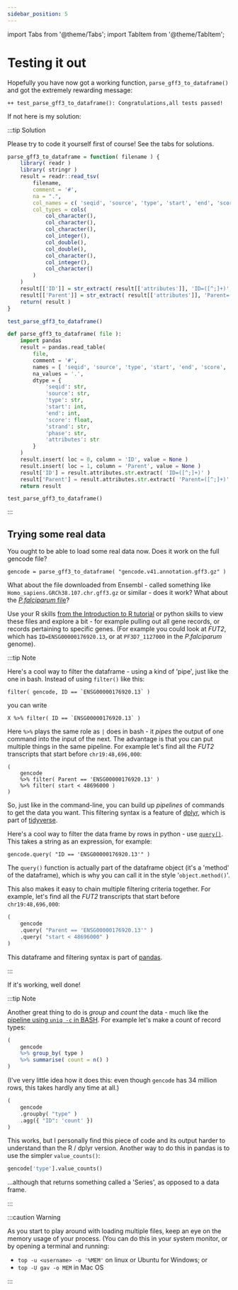 ```yaml
---
sidebar_position: 5
---
```


import Tabs from '@theme/Tabs';
import TabItem from '@theme/TabItem';

# Testing it out

Hopefully you have now got a working function, `parse_gff3_to_dataframe()` and got the extremely rewarding message:
```
++ test_parse_gff3_to_dataframe(): Congratulations,all tests passed!
```

If not here is my solution:

:::tip Solution

<Tabs groupId="solutions">
<TabItem value="teaser" label="Solution">
Please try to code it yourself first of course!  See the tabs for solutions.
</TabItem>

<TabItem value="R" label="R solution">

```r
parse_gff3_to_dataframe = function( filename ) {
    library( readr )
    library( stringr )
    result = readr::read_tsv(
        filename,
        comment = '#',
        na = ".",
        col_names = c( 'seqid', 'source', 'type', 'start', 'end', 'score', 'strand', 'phase', 'attributes' ),
        col_types = cols(
            col_character(),
            col_character(),
            col_character(),
            col_integer(),
            col_double(),
            col_double(),
            col_character(),
            col_integer(),
            col_character()
        )
    )
	result[['ID']] = str_extract( result[['attributes']], 'ID=([^;]+)', group = TRUE )
	result[['Parent']] = str_extract( result[['attributes']], 'Parent=([^;]+)', group = TRUE )
	return( result )
}

test_parse_gff3_to_dataframe()
```

</TabItem>
<TabItem value="python" label="python solution">

```python
def parse_gff3_to_dataframe( file ):
	import pandas
	result = pandas.read_table(
		file,
		comment = '#',
		names = [ 'seqid', 'source', 'type', 'start', 'end', 'score', 'strand', 'phase', 'attributes' ],
		na_values = '.',
		dtype = {
			'seqid': str,
			'source': str,
			'type': str,
			'start': int,
			'end': int,
			'score': float,
			'strand': str,
			'phase': str,
			'attributes': str
		}
	)
	result.insert( loc = 0, column = 'ID', value = None )
	result.insert( loc = 1, column = 'Parent', value = None )
	result['ID'] = result.attributes.str.extract( 'ID=([^;]+)' )
	result['Parent'] = result.attributes.str.extract( 'Parent=([^;]+)' )
	return result

```

</TabItem>
</Tabs>

```
test_parse_gff3_to_dataframe()
```
:::

## Trying some real data

You ought to be able to load some real data now.  Does it work on the full gencode file? 

```
gencode = parse_gff3_to_dataframe( "gencode.v41.annotation.gff3.gz" )
```

What about the file downloaded from Ensembl - called something like `Homo_sapiens.GRCh38.107.chr.gff3.gz` or similar -
does it work? What about the [*P.falciparum* file](./002_What_gene_annotation_data_looks_like.md)?

Use your R skills [from the Introduction to R tutorial](/programming/introduction_to_R/working_with_data.md) or python
skills to view these files and explore a bit - for example pulling out all gene records, or records pertaining to
specific genes.  (For example you could look at *FUT2*, which has `ID=ENSG00000176920.13`, or at `PF3D7_1127000` in the
*P.falciparum* genome).

:::tip Note

<Tabs groupId="language">
<TabItem value="R" label="In R">

Here's a cool way to filter the dataframe - using a kind of 'pipe', just like the one in bash.
Instead of using `filter()` like this:
```
filter( gencode, ID == `ENSG00000176920.13` )
```
you can write

```
X %>% filter( ID == `ENSG00000176920.13` )
```

Here `%>%` plays the same role as `|` does in bash - it *pipes* the output of one command into the input of the next.
The advantage is that you can put multiple things in the same pipeline.  For example let's find all the *FUT2* transcripts
that start before `chr19:48,696,000`:
```
(
	gencode
	%>% filter( Parent == 'ENSG00000176920.13' )
	%>% filter( start < 48696000 )
)

```

So, just like in the command-line, you can build up *pipelines* of commands to get the data you want.  This filtering
syntax is a feature of [dplyr](https://dplyr.tidyverse.org), which is part of [tidyverse](https://www.tidyverse.org).

</TabItem>
<TabItem value="python" label="In python">

Here's a cool way to filter the data frame by rows in python - use
[`query()`](https://pandas.pydata.org/docs/reference/api/pandas.DataFrame.query.html).  This takes a string as an
expression, for example:
```
gencode.query( "ID == 'ENSG00000176920.13'" )
```

The `query()` function is actually part of the dataframe object (it's a 'method' of the dataframe), which is why you can
call it in the style '`object.method()`'.

This also makes it easy to chain multiple filtering criteria together. For example, let's find all the *FUT2*
transcripts that start before `chr19:48,696,000`:
```python
(
	gencode
	.query( "Parent == 'ENSG00000176920.13'" )
	.query( "start < 48696000" )
)
```

This dataframe and filtering syntax is part of [pandas](https://pandas.pydata.org).

</TabItem>
</Tabs>

:::

If it's working, well done!

:::tip Note

Another great thing to do is *group* and *count* the data - much like the [pipeline using `uniq -c` in
BASH](/bioinformatics/exploring_gene_annotations_in_bash/counting.md).  For example let's make a count of record
types:

<Tabs groupId="language">
<TabItem value="R" label="In R">

```r
(
	gencode
	%>% group_by( type )
	%>% summarise( count = n() )
)
```

(I've very little idea how it does this: even though `gencode` has 34 million rows, this takes hardly any time at all.)

</TabItem>
<TabItem value="python" label="In python">

```python
(
	gencode
	.groupby( "type" )
	.agg({ "ID": 'count' })
)
```

This works, but I personally find this piece of code and its output harder to understand than the R / dplyr version.
Another way to do this in pandas is to use the simpler `value_counts()`:
```python
gencode['type'].value_counts()
```

...although that returns something called a 'Series', as opposed to a data frame.

</TabItem>
</Tabs>
:::

:::caution Warning

As you start to play around with loading multiple files, keep an eye on the memory usage of your process.  (You can do
this in your system monitor, or by opening a terminal and running:
* `top -u <username> -o '%MEM'` on linux or Ubuntu for Windows; or
* `top -U gav -o MEM` in Mac OS

:::



